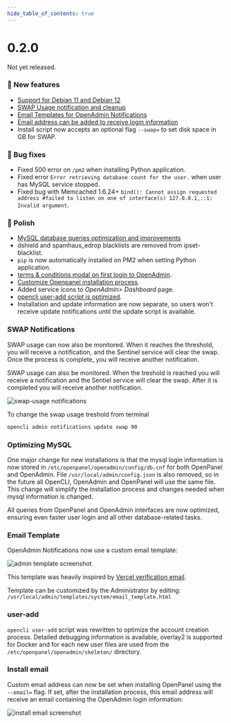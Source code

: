 ```yaml
--- 
hide_table_of_contents: true
---
```



# 0.2.0

Not yet released.


### 🚀 New features
- [Support for Debian 11 and Debian 12](https://openpanel.co/blog/openpanel-supports-debian12/)
- [SWAP Usage notification and cleanup](#swap-notifications)
- [Email Templates for OpenAdmin Notifications](#email-template)
- [Email address can be added to receive login information](#install-email)
- Install script now accepts an optional flag `--swap=` to set disk space in GB for SWAP.

### 🐛 Bug fixes
- Fixed 500 error on `/pm2` when installing Python application.
- Fixed error `Error retrieving database count for the user.` when user has MySQL service stopped.
- Fixed bug with Memcached 1.6.24+ `bind(): Cannot assign requested address #failed to listen on one of interface(s) 127.0.0.1,::1: Invalid argument`.

### 💅 Polish
- [MySQL database queries optimization and improvements](#optimizing-mysql)
- dshield and spamhaus_edrop blacklists are removed from ipset-blacklist.
- `pip` is now automatically installed on PM2 when setting Python application.
- [terms & conditions modal on first login to OpenAdmin](https://i.postimg.cc/L5JKBzKV/image.png).
- [Customize Openpanel installation process](https://openpanel.co/install).
- Added service icons to *OpenAdmin> Dashboard* page.
- [opencli user-add script is optimized](#user-add).
- Installation and update information are now separate, so users won't receive update notifications until the update script is available.



### SWAP Notifications

SWAP usage can now also be monitored. When it reaches the threshold, you will receive a notification, and the Sentinel service will clear the swap. Once the process is complete, you will receive another notification.

SWAP usage can also be monitored. When the treshold is reached you will receive a notification and the Sentiel service will clear the swap. After it is completed you will receive another notification.

![swap-usage notifications](https://i.postimg.cc/nLTK7LbH/image.png)

To change the swap usage treshold from terminal
```bash
opencli admin notifications update swap 90
```

### Optimizing MySQL

One major change for new installations is that the mysql login information is now stored in `/etc/openpanel/openadmin/config/db.cnf` for both OpenPanel and OpenAdmin.
File `/usr/local/admin/config.json` is also removed, so in the future all OpenCLI, OpenAdmin and OpenPanel will use the same file. This change will simplify the installation process and changes needed when mysql information is changed.

All queries from OpenPanel and OpenAdmin interfaces are now optimized, ensuring even faster user login and all other database-related tasks.





### Email Template

OpenAdmin Notifications now use a custom email template:

![admin template screenshot](https://i.postimg.cc/633XNKkH/image.png)

This template was heavily inspired by [Vercel verification email](https://www.saasframe.io/examples/vercel-verification-email).

Template can be customized by the Administrator by editing: `/usr/local/admin/templates/system/email_template.html`



### user-add

`opencli user-add` script was rewritten to optimize the account creation process. Detailed debugging information is available, overlay2 is supported for Docker and for each new user files are used from the  `/etc/openpanel/openadmin/skeleton/` directory.



### Install email

Custom email address can now be set when installing OpenPanel using the `--email=` flag. If set, after the installation process, this email address will receive an email containing the OpenAdmin login information:

![install email screenshot](https://i.postimg.cc/dvvVD9VS/image.png)


